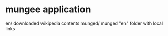 # mungee application

en/      downloaded wikipedia contents
munged/  munged "en" folder with local links
 
